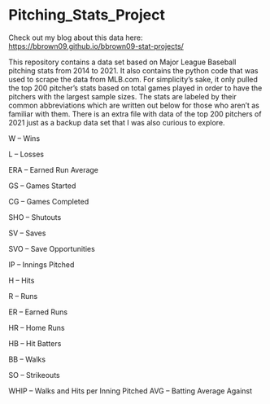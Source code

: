 # Pitching_Stats_Project

Check out my blog about this data here: https://bbrown09.github.io/bbrown09-stat-projects/

This repository contains a data set based on Major League Baseball pitching stats from 2014 to 2021. It also contains the python code that was used to scrape the data from MLB.com. For simplicity’s sake, it only pulled the top 200 pitcher’s stats based on total games played in order to have the pitchers with the largest sample sizes. The stats are labeled by their common abbreviations which are written out below for those who aren’t as familiar with them. There is an extra file with data of the top 200 pitchers of 2021 just as a backup data set that I was also curious to explore.  

W – Wins

L – Losses

ERA – Earned Run Average

GS – Games Started

CG – Games Completed

SHO – Shutouts

SV – Saves

SVO – Save Opportunities

IP – Innings Pitched

H – Hits

R – Runs 

ER – Earned Runs

HR – Home Runs

HB – Hit Batters

BB – Walks

SO – Strikeouts

WHIP – Walks and Hits per Inning Pitched
AVG – Batting Average Against
